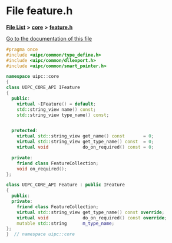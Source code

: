

# File feature.h

[**File List**](files.md) **>** [**core**](dir_eca9d1283f7cad9ff89c5ab44937d4d9.md) **>** [**feature.h**](feature_8h.md)

[Go to the documentation of this file](feature_8h.md)


```C++
#pragma once
#include <uipc/common/type_define.h>
#include <uipc/common/dllexport.h>
#include <uipc/common/smart_pointer.h>

namespace uipc::core
{
class UIPC_CORE_API IFeature
{
  public:
    virtual ~IFeature() = default;
    std::string_view name() const;
    std::string_view type_name() const;


  protected:
    virtual std::string_view get_name() const       = 0;
    virtual std::string_view get_type_name() const  = 0;
    virtual void             do_on_required() const = 0;

  private:
    friend class FeatureCollection;
    void on_required();
};

class UIPC_CORE_API Feature : public IFeature
{
  public:
  private:
    friend class FeatureCollection;
    virtual std::string_view get_type_name() const override;
    virtual void             do_on_required() const override;
    mutable std::string      m_type_name;
};
}  // namespace uipc::core
```


